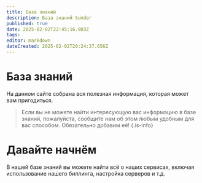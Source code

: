 ```yaml
---
title: База знаний
description: База знаний Sunder
published: true
date: 2025-02-02T22:45:16.903Z
tags: 
editor: markdown
dateCreated: 2025-02-02T20:24:37.656Z
---
```


# База знаний

На данном сайте собрана вся полезная информация, которая может вам пригодиться.

> Если вы не можете найти интересующую вас информацию в базе знаний, пожалуйста, сообщите нам об этом любым удобным для вас способом. Обязательно добавим её!
{.is-info}

# Давайте начнём

В нашей базе знаний вы можете найти всё о наших сервисах, включая использование нашего биллинга, настройка серверов и т.д.
